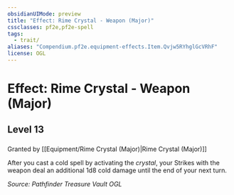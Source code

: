 ```yaml
---
obsidianUIMode: preview
title: "Effect: Rime Crystal - Weapon (Major)"
cssclasses: pf2e,pf2e-spell
tags:
  - trait/
aliases: "Compendium.pf2e.equipment-effects.Item.Qvjw5RYhglGcVRhF"
license: OGL
---
```

# Effect: Rime Crystal - Weapon (Major)
## Level 13
### 






Granted by [[Equipment/Rime Crystal (Major)|Rime Crystal (Major)]]

After you cast a cold spell by activating the _crystal_, your Strikes with the weapon deal an additional 1d8 cold damage until the end of your next turn.

*Source: Pathfinder Treasure Vault*
*OGL*